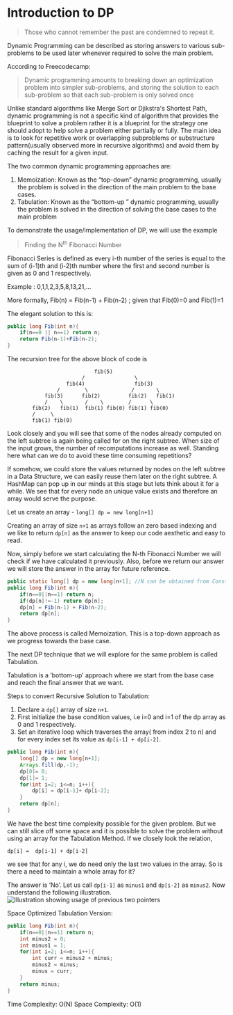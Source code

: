 # Introduction to DP
>Those who cannot remember the past are condemned to repeat it.

Dynamic Programming can be described as storing answers to various sub-problems to be used later whenever required to solve the main problem.

According to Freecodecamp:
>Dynamic programming amounts to breaking down an optimization problem into simpler sub-problems, and storing the solution to each sub-problem so that each sub-problem is only solved once

Unlike standard algorithms like Merge Sort or Djikstra's Shortest Path, dynamic programming is not a specific kind of algorithm that provides the blueprint to solve a problem rather it is a blueprint for the strategy one should adopt to help solve a problem either partially or fully. The main idea is to look for repetitive work or overlapping subproblems or substructure pattern(usually observed more in recursive algorithms) and avoid them by caching the result for a given input. 

The two common dynamic programming approaches are:

1. Memoization: Known as the “top-down” dynamic programming, usually the problem is solved in the direction of the main problem to the base cases.
2. Tabulation: Known as the “bottom-up ” dynamic programming, usually the problem is solved in the direction of solving the base cases to the main problem


To demonstrate the usage/implementation of DP, we will use the example
> Finding the N<sup>th</sup> Fibonacci Number

Fibonacci Series is defined as every i-th number of the series is equal to the sum of (i-1)th and (i-2)th number where the first and second number is given as 0 and 1 respectively.

Example : 0,1,1,2,3,5,8,13,21,…

More formally, Fib(n) = Fib(n-1) + Fib(n-2) ; given that Fib(0)=0 and Fib(1)=1

The elegant solution to this is:
```java
public long Fib(int n){
    if(n==0 || n==1) return n;
    return Fib(n-1)+Fib(n-2);
}
```

The recursion tree for the above block of code is

```
                            fib(5)   
                        /                \
                   fib(4)                fib(3)   
                /        \              /       \ 
            fib(3)      fib(2)         fib(2)   fib(1)
            /    \       /    \        /      \
        fib(2)   fib(1)  fib(1) fib(0) fib(1) fib(0)
        /     \
        fib(1) fib(0)
```

Look closely and you will see that some of the nodes already computed on the left subtree is again being called for on the right subtree. When size of the input grows, the number of recomputations increase as well. Standing here what can we do to avoid these time consuming repetitions?

If somehow, we could store the values returned by nodes on the left subtree in a Data Structure, we can easily reuse them later on the right subtree. A HashMap can pop up in our minds at this stage but lets think about it for a while. We see that for every node an unique value exists and therefore an array would serve the purpose.

Let us create an array - `long[] dp = new long[n+1]`

Creating an array of size `n+1` as arrays follow an zero based indexing and we like to return `dp[n]` as the answer to keep our code aesthetic and easy to read.

Now, simply before we start calculating the N-th Fibonacci Number we will check if we have calculated it previously. Also, before we return our answer we will store the answer in the array for future reference.

```java
public static long[] dp = new long[n+1]; //N can be obtained from Constraints
public long Fib(int n){
    if(n==0||n==1) return n;
    if(dp[n]!=-1) return dp[n];
    dp[n] = Fib(n-1) + Fib(n-2);
    return dp[n];
}
```

The above process is called Memoization. This is a top-down approach as we progress towards the base case.

The next DP technique that we will explore for the same problem is called Tabulation.

Tabulation is a ‘bottom-up’ approach where we start from the base case and reach the final answer that we want.

Steps to convert Recursive Solution to Tabulation:

1. Declare a ```dp[]``` array of size ```n+1```.
2. First initialize the base condition values, i.e i=0 and i=1 of the dp array as 0 and 1 respectively.
3. Set an iterative loop which traverses the array( from index 2 to n) and for every index set its value as ```dp[i-1] + dp[i-2]```. 

```java
public long Fib(int n){
    long[] dp = new long[n+1];
    Arrays.fill(dp,-1);
    dp[0]= 0;
    dp[1]= 1;
    for(int i=2; i<=n; i++){
        dp[i] = dp[i-1]+ dp[i-2];
    }
    return dp[n];
}
```

We have the best time complexity possible for the given problem. But we can still slice off some space and it is possible to solve the problem without using an array for the Tabulation Method. If we closely look the relation,

`dp[i] =  dp[i-1] + dp[i-2]`

we see that for any i, we do need only the last two values in the array. So is there a need to maintain a whole array for it? 

The answer is ‘No’. Let us call `dp[i-1]` as `minus1` and `dp[i-2]` as `minus2`. Now understand the following illustration.
![Illustration showing usage of previous two pointers](https://lh6.googleusercontent.com/CkdUwBPuh9mtKv-uVAkg298tPX_KiZ3wWjip8tlCGyREKYxzKdF9iNm6Ml43HlpCYsH8C4twCVkSfvh873eLFigcuDUBsqD6VyNtKuyKTqm7zVMcF45pzNioh38lfmKKr1BDnoF4)

Space Optimized Tabulation Version:

```java
public long Fib(int n){
    if(n==0||n==1) return n;
    int minus2 = 0;
    int minus1 = 1;
    for(int i=2; i<=n; i++){
        int curr = minus2 + minus;
        minus2 = minus;
        minus = curr;
    }
    return minus;
}
```

Time Complexity: O(N) 
Space Complexity: O(1)

